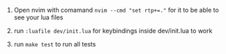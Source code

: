 1. Open nvim with comamand `nvim --cmd "set rtp+=."` for it to be able to
see your lua files

2. run `:luafile dev/init.lua` for keybindings inside dev/init.lua to work

3. run `make test` to run all tests
